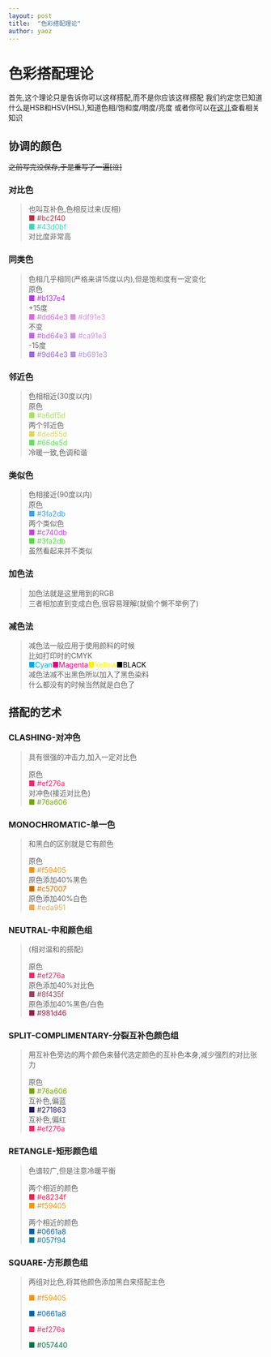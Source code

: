```yaml
---
layout: post
title:  "色彩搭配理论"
author: yaoz
---
```


# 色彩搭配理论
首先,这个理论只是告诉你可以这样搭配,而不是你应该这样搭配
我们约定您已知道什么是HSB和HSV(HSL),知道色相/饱和度/明度/亮度
或者你可以在[这儿](https://www.zhihu.com/question/22077462)查看相关知识

## 协调的颜色
~~之前写完没保存,于是重写了一遍[泣]~~
### 对比色
  
> 也叫互补色,色相反过来(反相)  
> <font color=#bc2f40>■ #bc2f40</font>  
> <font color=#43d0bf>■ #43d0bf</font>  
> 对比度非常高

### 同类色
  
> 色相几乎相同(严格来讲15度以内),但是饱和度有一定变化  
> 原色  
> <font color=#b137e4>■ #b137e4</font>  
> +15度  
> <font color=#dd64e3>■ #dd64e3</font> <font color=#df91e3>■ #df91e3</font>  
> 不变  
> <font color=#bd64e3>■ #bd64e3</font> <font color=#ca91e3>■ #ca91e3</font>  
> -15度  
> <font color=#9d64e3>■ #9d64e3</font> <font color=#b691e3>■ #b691e3</font>

### 邻近色
  
> 色相相近(30度以内)  
> 原色  
> <font color=#a6df5d>■ #a6df5d</font>  
> 两个邻近色  
> <font color=#ded55d>■ #ded55d</font>  
> <font color=#66de5d>■ #66de5d</font>  
> 冷暖一致,色调和谐

### 类似色
  
> 色相接近(90度以内)  
> 原色  
> <font color=#3fa2db>■ #3fa2db</font>  
> 两个类似色  
> <font color=#c740db>■ #c740db</font>  
> <font color=#54db40>■ #3fa2db</font>  
> 虽然看起来并不类似

### 加色法
  
> 加色法就是这里用到的RGB  
> 三者相加直到变成白色,很容易理解(就偷个懒不举例了)

### 减色法
  
> 减色法一般应用于使用颜料的时候  
> 比如打印时的CMYK  
> <font color=#00a8ec>■Cyan</font><font color=#e3007b>■Magenta</font><font color=#f8f400>■Yellow</font><font color=#000000>■BLACK</font>  
> 减色法减不出黑色所以加入了黑色染料  
> 什么都没有的时候当然就是白色了

## 搭配的艺术

### CLASHING-对冲色
  
> 具有很强的冲击力,加入一定对比色  
>   
> 原色    
> <font color=#ef276a>■ #ef276a</font>  
> 对冲色(接近对比色)  
> <font color=#76a606>■ #76a606</font>

### MONOCHROMATIC-单一色
  
> 和黑白的区别就是它有颜色  
>   
> 原色    
> <font color=#f59405>■ #f59405</font>  
> 原色添加40%黑色    
> <font color=#c57007>■ #c57007</font>  
> 原色添加40%白色  
> <font color=#eda951>■ #eda951</font>

### NEUTRAL-中和颜色组
  
> (相对温和的搭配)  
>   
> 原色    
> <font color=#ef276a>■ #ef276a</font>  
> 原色添加40%对比色    
> <font color=#8f435f>■ #8f435f</font>  
> 原色添加40%黑色/白色    
> <font color=#981d46>■ #981d46</font>

### SPLIT-COMPLIMENTARY-分裂互补色颜色组
  
> 用互补色旁边的两个颜色来替代选定颜色的互补色本身,减少强烈的对比张力  
>   
> 原色    
> <font color=#76a606>■ #76a606</font>  
> 互补色,偏蓝    
> <font color=#271863>■ #271863</font>  
> 互补色,偏红  
> <font color=#ef276a>■ #ef276a</font>

### RETANGLE-矩形颜色组
  
> 色谱较广,但是注意冷暖平衡  
>   
> 两个相近的颜色    
> <font color=#e8234f>■ #e8234f</font>  
> <font color=#f59405>■ #f59405</font>  
>   
> 两个相近的颜色    
> <font color=#0661a8>■ #0661a8</font>  
> <font color=#057f94>■ #057f94</font>  
> 

### SQUARE-方形颜色组
  
> 两组对比色,将其他颜色添加黑白来搭配主色  
>   
> <font color=#f59405>■ #f59405</font>  
>   
> <font color=#0661a8>■ #0661a8</font>  
>   
> <font color=#ef276a>■ #ef276a</font>  
>   
> <font color=#057440>■ #057440</font>  
> 